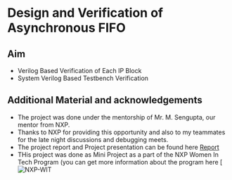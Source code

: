 # Design and Verification of Asynchronous FIFO

## Aim
- Verilog Based Verification of Each IP Block
- System Verilog Based Testbench Verification

## Additional Material and acknowledgements
- The project was done under the mentorship of Mr. M. Sengupta, our mentor from NXP.
- Thanks to NXP for providing this opportunity and also to my teammates for the late night discussions and debugging meets.
- The project report and Project presentation can be found here [Report](https://drive.google.com/file/d/1WExPD3SNqT6sZVq3Q-bRalXBiCAEeUjJ/view?usp=sharing) 
- THis project was done as Mini Project as a part of the NXP Women In Tech Program (you can get more information about the program here [![NXP-WIT](https://wit.nxp.com/)



